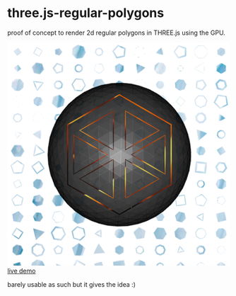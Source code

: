 # three.js-regular-polygons
proof of concept to render 2d regular polygons in THREE.js using the GPU.

<a href="http://barradeau.com/git/three.js-regular-polygons/index.html" target="_blank">
<img src="https://github.com/nicoptere/three.js-regular-polygons/blob/master/img/cover.png"><br>
live demo</a>

barely usable as such but it gives the idea :)
